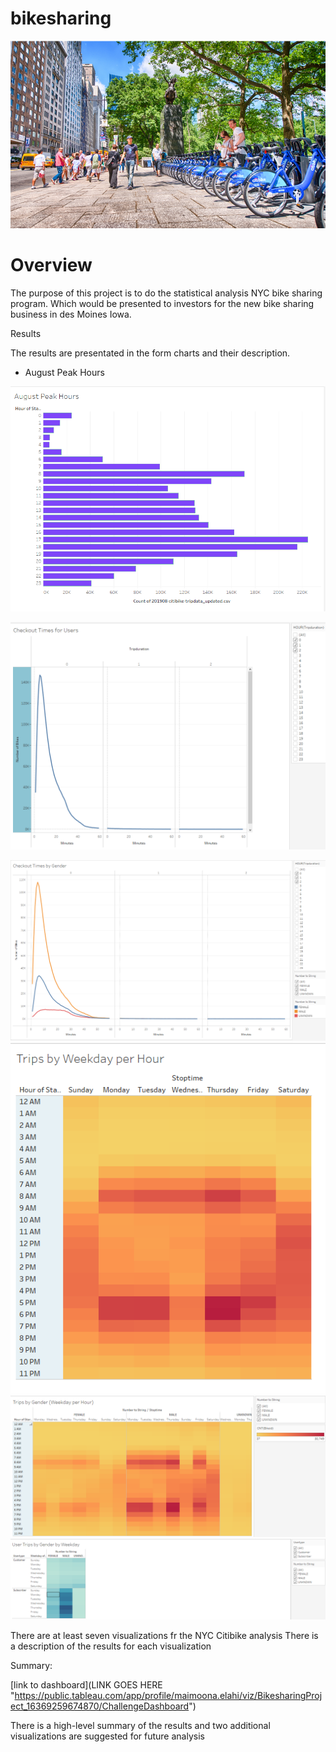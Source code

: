 # bikesharing

![git-hub](https://github.com/MonaElahi/bikesharing/blob/3112ea428ac38128e8d1bbacdd3da8b158f293fa/CoverImage.jpg)

# Overview

The purpose of this project is to do the statistical analysis NYC bike sharing program.
Which would be presented to investors for the new bike sharing business in des Moines Iowa.

 
Results

The results are presentated in the form charts and their description. 

* August Peak Hours 

![git-hub](https://github.com/MonaElahi/bikesharing/blob/9995b07e74d520e1a0523b032d2ecfb16c29258d/Peak_Hours.PNG)


![git-hub](https://github.com/MonaElahi/bikesharing/blob/35d339ea5462e524f03200e331405fa3e025e29c/Images/Checkout_times_for_users.PNG)


![git-hub](https://github.com/MonaElahi/bikesharing/blob/35d339ea5462e524f03200e331405fa3e025e29c/Images/Checkout_Times_by_Gender.PNG)
![git-hub](https://github.com/MonaElahi/bikesharing/blob/35d339ea5462e524f03200e331405fa3e025e29c/Images/Trips_by_Weekend_per_Hour.PNG)
![git-hub](https://github.com/MonaElahi/bikesharing/blob/35d339ea5462e524f03200e331405fa3e025e29c/Images/Trips_by_Gender(Weekday_per_Hour).PNG)
![git-hub](https://github.com/MonaElahi/bikesharing/blob/35d339ea5462e524f03200e331405fa3e025e29c/Images/User_Trips_by_Gender_by_Weekday.PNG)




There are at least seven visualizations fr the NYC Citibike analysis 
There is a description of the results for each visualization

Summary:

[link to dashboard](LINK GOES HERE "https://public.tableau.com/app/profile/maimoona.elahi/viz/BikesharingProject_16369259674870/ChallengeDashboard")

There is a high-level summary of the results and two additional visualizations are suggested for future analysis
